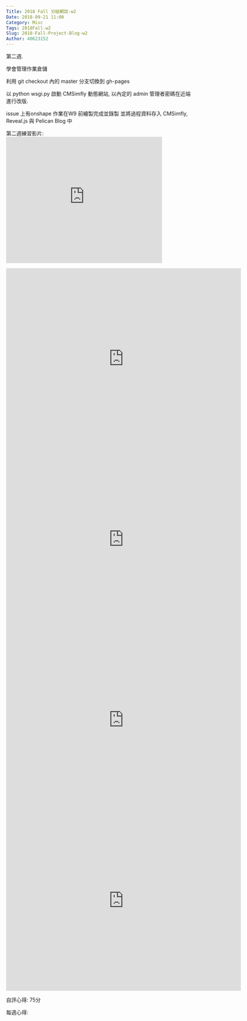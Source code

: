 ```yaml
---
Title: 2018 Fall 分組網誌-w2
Date: 2018-09-21 11:00
Category: Misc
Tags: 2018Fall-w2
Slug: 2018-Fall-Project-Blog-w2
Author: 40623152
---
```


第二週.

<!-- PELICAN_END_SUMMARY -->

學會管理作業倉儲
 
利用 git checkout 內的 master 分支切換到 gh-pages
 
以 python wsgi.py 啟動 CMSimfly 動態網站, 以內定的 admin 管理者密碼在近端進行改版. 
 
 issue 上有onshape 作業在W9 前繪製完成並錄製 並將過程資料存入 CMSimfly, Reveal.js 與 Pelican Blog 中
 
 第二週練習影片:<embed src="https://www.youtube.com/watch?v=DRXPYEtOqZ0&t=48s" allowfullscreen="true" width="425" height="344">


<iframe src="https://www.youtube.com/watch?v=e5i9Hme6anU&t=2s" width="640" height="492" frameborder="0" webkitallowfullscreen="" mozallowfullscreen="" allowfullscreen=""></iframe>

<iframe src="https://www.youtube.com/watch?v=zfsBI3-8Awc&t=181s" width="640" height="492" frameborder="0" webkitallowfullscreen="" mozallowfullscreen="" allowfullscreen=""></iframe>

<iframe src="https://www.youtube.com/watch?v=IlC2f40LPG0" width="640" height="492" frameborder="0" webkitallowfullscreen="" mozallowfullscreen="" allowfullscreen=""></iframe>

<iframe src="https://www.youtube.com/watch?v=bpHDvYoULqo" width="640" height="492" frameborder="0" webkitallowfullscreen="" mozallowfullscreen="" allowfullscreen=""></iframe>

 

自評心得: 75分

每週心得: